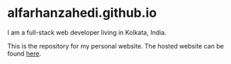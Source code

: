# alfarhanzahedi.github.io
I am a full-stack web developer living in Kolkata, India.

This is the repository for my personal website. The hosted website can be found [here](https://alfarhanzahedi.tech).
